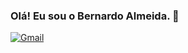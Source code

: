 
### Olá! Eu sou o Bernardo Almeida. 👋

[![Gmail](https://img.shields.io/badge/Gmail-D14836?style=for-the-badge&logo=gmail&logoColor=white
)](mailto:bernardogp102@gmail.com)
